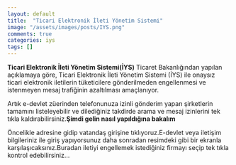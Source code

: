 ```yaml
---
layout: default
title:  "Ticari Elektronik İleti Yönetim Sistemi"
image: "/assets/images/posts/IYS.png"
comments: true
categories: iys
tags: []
--- 
```

**Ticari Elektronik İleti Yönetim Sistemi(İYS)**
Ticaret Bakanlığından yapılan açıklamaya göre, Ticari Elektronik İleti Yönetim Sistemi (İYS) ile onaysız ticari elektronik iletilerin tüketicilere gönderilmeden engellenmesi ve istenmeyen mesaj trafiğinin azaltılması amaçlanıyor.

Artık e-devlet züerinden telefonunuza izinli gönderim yapan şirketlerin tamamını listeleyebilir ve dilediğiniz takdirde arama ve mesaj izinlerini tek tıkla kaldırabilirsiniz.**Şimdi gelin nasıl yapıldığına bakalım**

Öncelikle <a href="https://iys.org.tr/"> 
          </a> adresine gidip vatandaş girişine tıklıyoruz.E-devlet veya iletişim bilgileriniz ile giriş yapıyorsunuz daha sonradan resimdeki gibi bir ekranla karşılaşıcaksınız.Buradan iletiyi engellemek istediğiniz firmayı seçip tek tıkla kontrol edebilirsiniz...

<div class="row">
	<div class="col-md-6">
		<img src="{{ site.baseurl }}{{ site.img }}firma.jpg" alt="" class="img-fluid"> 
	</div>
	<div class="col-md-6">
		<img src="{{ site.baseurl }}{{ site.img }}izin.png" alt="" class="img-fluid"> 		
	</div>
</div>